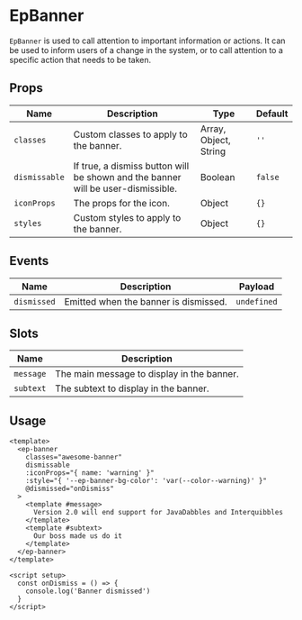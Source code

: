# EpBanner

`EpBanner` is used to call attention to important information or actions. It can be used to inform users of a change in the system, or to call attention to a specific action that needs to be taken.

## Props

| Name | Description | Type | Default |
|------|-------------|------|---------|
| `classes` | Custom classes to apply to the banner. | Array, Object, String | `''` |
| `dismissable` | If true, a dismiss button will be shown and the banner will be user-dismissible. | Boolean | `false` |
| `iconProps` | The props for the icon. | Object | `{}` |
| `styles` | Custom styles to apply to the banner. | Object | `{}` |

## Events

| Name | Description | Payload |
|------|-------------|---------|
| `dismissed` | Emitted when the banner is dismissed. | `undefined` |

## Slots

| Name | Description |
|------|-------------|
| `message` | The main message to display in the banner. |
| `subtext` | The subtext to display in the banner. |

## Usage

```vue
<template>
  <ep-banner
    classes="awesome-banner"
    dismissable
    :iconProps="{ name: 'warning' }"
    :style="{ '--ep-banner-bg-color': 'var(--color--warning)' }"
    @dismissed="onDismiss"
  >
    <template #message>
      Version 2.0 will end support for JavaDabbles and Interquibbles
    </template>
    <template #subtext>
      Our boss made us do it
    </template>
  </ep-banner>
</template>

<script setup>
  const onDismiss = () => {
    console.log('Banner dismissed')
  }
</script>
```